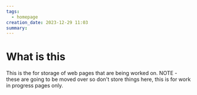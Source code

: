 ```yaml
---
tags:
  - homepage
creation_date: 2023-12-29 11:03
summary:
---
```

# What is this

This is the for storage of web pages that are being worked on. NOTE - these are going to be moved over so don't store things here, this is for work in progress pages only.